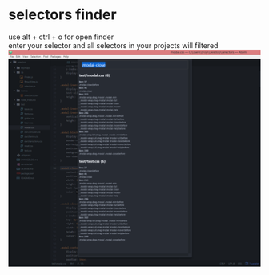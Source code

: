 # selectors finder

use alt + ctrl + o for open finder  
enter your selector and all selectors in your projects will filtered  
![Example](https://raw.githubusercontent.com/eprincev-egor/atom-Selectors/master/screen1.png)
